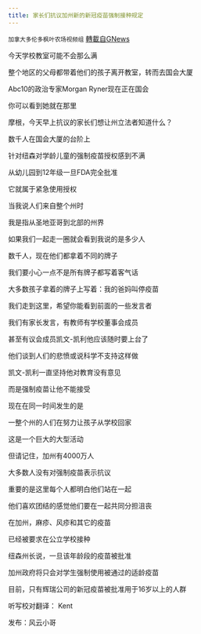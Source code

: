 ```yaml
---
title: 家长们抗议加州新的新冠疫苗强制接种规定
---
```

`加拿大多伦多枫叶农场视频组` [轉載自GNews](https://gnews.org/zh-hans/1610243/)

今天学校教室可能不会那么满

整个地区的父母都带着他们的孩子离开教室，转而去国会大厦

Abc10的政治专家Morgan Ryner现在正在国会

你可以看到她就在那里

摩根，今天早上抗议的家长们想让州立法者知道什么？

数千人在国会大厦的台阶上

针对纽森对学龄儿童的强制疫苗授权感到不满

从幼儿园到12年级一旦FDA完全批准

它就属于紧急使用授权

当我说人们来自整个州时

我是指从圣地亚哥到北部的州界

如果我们一起走一圈就会看到我说的是多少人

数千人，现在他们都拿着不同的牌子

我们要小心一点不是所有牌子都写着客气话

大多数孩子拿着的牌子上写着：我的爸妈叫停疫苗

我们走到这里，希望你能看到前面的一些发言者

我们有家长发言，有教师有学校董事会成员

甚至有议会成员凯文-凯利他应该随时要上台了

他们谈到人们的悲愤或说科学不支持这样做

凯文-凯利一直坚持他对教育没有意见

而是强制疫苗让他不能接受

现在在同一时间发生的是

一整个州的人们在努力让孩子从学校回家

这是一个巨大的大型活动

但请记住，加州有4000万人

大多数人没有对强制疫苗表示抗议

重要的是这里每个人都明白他们站在一起

他们喜欢团结的感觉他们要在一起共同分担沮丧

在加州，麻疹、风疹和其它的疫苗

已经被要求在公立学校接种

纽森州长说，一旦该年龄段的疫苗被批准

加州政府将只会对学生强制使用被通过的适龄疫苗

目前，只有辉瑞公司的新冠疫苗被批准用于16岁以上的人群

听写校对翻译： Kent

发布：风云小哥
